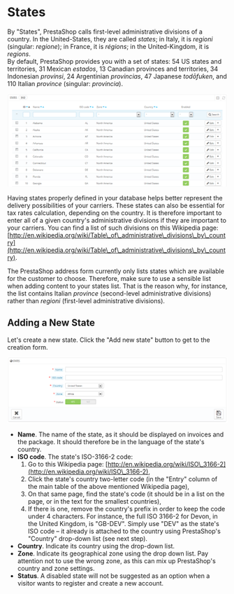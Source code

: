 # States

By "States", PrestaShop calls first-level administrative divisions of a country. In the United-States, they are called _states_; in Italy, it is _regioni_ (singular: _regione_); in France, it is _régions_; in the United-Kingdom, it is _regions_. \
By default, PrestaShop provides you with a set of states: 54 US states and territories, 31 Mexican _estados_, 13 Canadian provinces and territories, 34 Indonesian _provinsi_, 24 Argentinian _provincias_, 47 Japanese _todōfuken_, and 110 Italian _province_ (singular: _provincia_).

![](<../../../../.gitbook/assets/23789709 (4) (4) (3).png>)

Having states properly defined in your database helps better represent the delivery possibilities of your carriers. These states can also be essential for tax rates calculation, depending on the country. It is therefore important to enter all of a given country's administrative divisions if they are important to your carriers. You can find a list of such divisions on this Wikipedia page: [http://en.wikipedia.org/wiki/Table\_of\_administrative\_divisions\_by\_country](http://en.wikipedia.org/wiki/Table\_of\_administrative\_divisions\_by\_country).

The PrestaShop address form currently only lists states which are available for the customer to choose. Therefore, make sure to use a sensible list when adding content to your states list. That is the reason why, for instance, the list contains Italian _province_ (second-level administrative divisions) rather than _regioni_ (first-level administrative divisions).

## Adding a New State <a href="#states-addinganewstate" id="states-addinganewstate"></a>

Let's create a new state. Click the "Add new state" button to get to the creation form.

![](<../../../../.gitbook/assets/23789711 (4) (3) (3).png>)

* **Name**. The name of the state, as it should be displayed on invoices and the package. It should therefore be in the language of the state's country.
* **ISO code**. The state's ISO-3166-2 code:
  1. Go to this Wikipedia page: [http://en.wikipedia.org/wiki/ISO\_3166-2](http://en.wikipedia.org/wiki/ISO\_3166-2),
  2. Click the state's country two-letter code (in the "Entry" column of the main table of the above mentioned Wikipedia page),
  3. On that same page, find the state's code (it should be in a list on the page, or in the text for the smallest countries),
  4. If there is one, remove the country's prefix in order to keep the code under 4 characters. For instance, the full ISO 3166-2 for Devon, in the United Kingdom, is "GB-DEV". Simply use "DEV" as the state's ISO code – it already is attached to the country using PrestaShop's "Country" drop-down list (see next step).
* **Country**. Indicate its country using the drop-down list.
* **Zone**. Indicate its geographical zone using the drop down list. Pay attention not to use the wrong zone, as this can mix up PrestaShop's country and zone settings.
* **Status**. A disabled state will not be suggested as an option when a visitor wants to register and create a new account.
